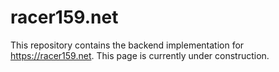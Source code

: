 # racer159.net

This repository contains the backend implementation for https://racer159.net.  This page is currently under construction.
